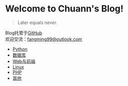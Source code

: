 # Welcome to Chuann's Blog!  

> Later equals never.            

Blog托管于[GitHub](https://github.com/fangmingc/ChuannBlog)    
欢迎交流：fangming99@outlook.com    

* [Python](Python/README.md)
* [数据库](Database/README.md)
* [Web与前端](Web/README.md)
* [Linux](Linux/README.md)
* [PHP](PHP/README.md)
* [其他](Personal/README.md)





